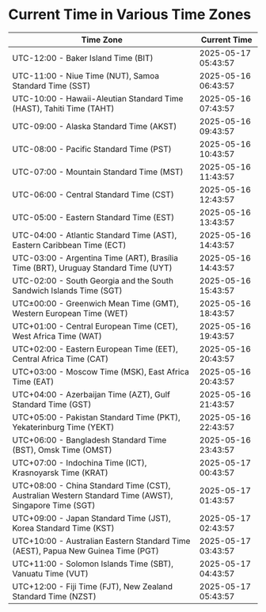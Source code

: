 # Current Time in Various Time Zones

| Time Zone | Current Time |
|-----------|--------------|
| UTC-12:00 - Baker Island Time (BIT) | 2025-05-17 05:43:57 |
| UTC-11:00 - Niue Time (NUT), Samoa Standard Time (SST) | 2025-05-16 06:43:57 |
| UTC-10:00 - Hawaii-Aleutian Standard Time (HAST), Tahiti Time (TAHT) | 2025-05-16 07:43:57 |
| UTC-09:00 - Alaska Standard Time (AKST) | 2025-05-16 09:43:57 |
| UTC-08:00 - Pacific Standard Time (PST) | 2025-05-16 10:43:57 |
| UTC-07:00 - Mountain Standard Time (MST) | 2025-05-16 11:43:57 |
| UTC-06:00 - Central Standard Time (CST) | 2025-05-16 12:43:57 |
| UTC-05:00 - Eastern Standard Time (EST) | 2025-05-16 13:43:57 |
| UTC-04:00 - Atlantic Standard Time (AST), Eastern Caribbean Time (ECT) | 2025-05-16 14:43:57 |
| UTC-03:00 - Argentina Time (ART), Brasília Time (BRT), Uruguay Standard Time (UYT) | 2025-05-16 14:43:57 |
| UTC-02:00 - South Georgia and the South Sandwich Islands Time (SGT) | 2025-05-16 15:43:57 |
| UTC±00:00 - Greenwich Mean Time (GMT), Western European Time (WET) | 2025-05-16 18:43:57 |
| UTC+01:00 - Central European Time (CET), West Africa Time (WAT) | 2025-05-16 19:43:57 |
| UTC+02:00 - Eastern European Time (EET), Central Africa Time (CAT) | 2025-05-16 20:43:57 |
| UTC+03:00 - Moscow Time (MSK), East Africa Time (EAT) | 2025-05-16 20:43:57 |
| UTC+04:00 - Azerbaijan Time (AZT), Gulf Standard Time (GST) | 2025-05-16 21:43:57 |
| UTC+05:00 - Pakistan Standard Time (PKT), Yekaterinburg Time (YEKT) | 2025-05-16 22:43:57 |
| UTC+06:00 - Bangladesh Standard Time (BST), Omsk Time (OMST) | 2025-05-16 23:43:57 |
| UTC+07:00 - Indochina Time (ICT), Krasnoyarsk Time (KRAT) | 2025-05-17 00:43:57 |
| UTC+08:00 - China Standard Time (CST), Australian Western Standard Time (AWST), Singapore Time (SGT) | 2025-05-17 01:43:57 |
| UTC+09:00 - Japan Standard Time (JST), Korea Standard Time (KST) | 2025-05-17 02:43:57 |
| UTC+10:00 - Australian Eastern Standard Time (AEST), Papua New Guinea Time (PGT) | 2025-05-17 03:43:57 |
| UTC+11:00 - Solomon Islands Time (SBT), Vanuatu Time (VUT) | 2025-05-17 04:43:57 |
| UTC+12:00 - Fiji Time (FJT), New Zealand Standard Time (NZST) | 2025-05-17 05:43:57 |
